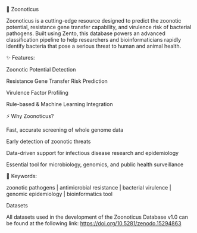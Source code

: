 🦠 Zoonoticus


Zoonoticus is a cutting-edge resource designed to predict the zoonotic potential, resistance gene transfer capability, and virulence risk of bacterial pathogens.
Built using Zento, this database powers an advanced classification pipeline to help researchers and bioinformaticians rapidly identify bacteria that pose a serious threat to human and animal health.


✨ Features:

Zoonotic Potential Detection

Resistance Gene Transfer Risk Prediction

Virulence Factor Profiling

Rule-based & Machine Learning Integration

⚡ Why Zoonoticus?

Fast, accurate screening of whole genome data

Early detection of zoonotic threats

Data-driven support for infectious disease research and epidemiology

Essential tool for microbiology, genomics, and public health surveillance


🔑 Keywords:

zoonotic pathogens | antimicrobial resistance | bacterial virulence | genomic epidemiology | bioinformatics tool


Datasets

All datasets used in the development of the Zoonoticus Database v1.0 can be found at the following link: https://doi.org/10.5281/zenodo.15294863
